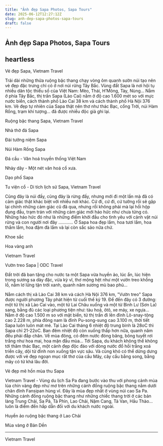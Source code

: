 ```yaml
---
title: "Ảnh đẹp Sapa Photos, Sapa Tours"
date: 2025-06-12T12:27:12Z
slug: anh-dep-sapa-photos-sapa-tours
draft: false
---
```


## Ảnh đẹp Sapa Photos, Sapa Tours

## heartless

Vẻ đẹp Sapa, Vietnam Travel
 
Trải dài những thửa ruộng bậc thang chạy vòng ôm quanh sườn núi tạo nên vẻ đẹp đặc trưng chỉ có ở nơi núi rừng Tây Bắc. Vùng đất Sapa là nơi hội tụ nhiều dân tộc thiểu số của Việt Nam: Mèo, Thái, H’Mông, Tày, Nùng… Nằm ở phía Tây Bắc, thị trấn Sapa (Lào Cai) nằm ở độ cao 1.600 mét so với mực nước biển, cách thành phố Lào Cai 38 km và cách thành phố Hà Nội 376 km. Vẻ đẹp tự nhiên của Sapa thật nên thơ như thác Bạc, cổng Trời, núi Hàm Rồng, trạm khí tượng... đã được nhiều độc giả ghi lại.
 
 

Ruộng bậc thang Sapa, Vietnam Travel
 

Nhà thờ đá Sapa 
 

Đài tưởng niệm Sapa
 

Núi Hàm Rồng Sapa
 

Đá cầu - Văn hoá truyền thống Việt Nam
 

Nhảy dây - Một nét văn hoá cổ xưa.
 

Dạo phố Sapa
 

Tu viện cổ - Di tích lịch sử Sapa, Vietnam Travel
 
Cũng đây là núi đấy, cũng đây là rừng đấy, nhưng mới đi một lần mà đã có cảm giác thật khác biệt với nhiều nơi khác. Cứ đi, cứ đi, cứ tưởng rồi sẽ gặp lại chính những cảm giác cũ đã qua, nhưng rồi không phải mà lại hồi hộp đụng đầu, trạm trán với những cảm giác mới háo hức như chưa từng có. Những háo hức đó như là những điểm khởi đầu cho tình yêu với cảnh vật núi rừng và con người nơi đây ............
Ở Sapa hoa đẹp lắm, hoa tươi lắm, hoa thắm lắm, hoa đậm đà lắm và lại còn sắc sảo nữa chứ.
 

 

Khoe sắc
 

Hoa vàng anh
 
 
Vietnam Travel

Vườn treo Sapa | ODC Travel
 

 
Đất trời đã ban tặng cho nước ta một Sapa vừa huyền ảo, lúc ẩn, lúc hiện trong sương sa dày đặc, vừa kỳ vĩ, thơ mộng hệt như một vườn treo khổng lồ, nằm lơ lửng tận trời xanh, quanh năm sương mù bao phủ...
 
Nằm cách thị xã Lào Cai 38 km và cách Hà Nội 376 km, "Vườn treo" Sapa được người phương Tây phát hiện từ cuối thế kỷ 19. Để đến đây có 3 đường: một từ thị xã Lào Cai vào, một từ Lai Châu xuống và một từ Bình Lư (Sơn La) sang, bằng đủ các loại phương tiện như: tàu hoả, ôtô, xe máy, xe ngựa... 
Nằm ở độ cao 1.500 m so với mặt biển, từ thị trấn đi lên đỉnh Lô-snay-tông cao 2.228 m, phía đông nam là đỉnh Pu-song-sung cao 3.100 m, thời tiết Sapa luôn luôn mát mẻ. Tại Lào Cai tháng 6 nhiệt độ trung bình là 28oC thì Sapa chỉ 21-22oC. Ban đêm nhiệt độ còn xuống thấp hơn nữa, quanh năm đều phải đắp chăn. Về mùa đông, có đêm nước đóng băng, bông tuyết rơi trắng như hoa mai, hoa mận đầu mùa...
Tới Sapa, du khách không thể không tới thăm thác Bạc, một cảnh đẹp độc đáo với dòng nước đổ hồi trắng xoá triền cây, dội từ đỉnh non xuống tận vực sâu. Và cũng khó có thể dửng dưng được với vẻ đẹp ngoạn mục rất thơ của cầu Mây, cây cầu bằng song, bằng mây có từ khá lâu đời.

Vẻ đẹp mê hồn mùa thu Sapa
 
Vietnam Travel - Vùng du lịch Sa Pa đang bước vào thu với phong cảnh mùa lúa chín vàng đẹp như mơ trên những cánh đồng ruộng bậc thang nằm dưới chân đỉnh Fansipan hùng vĩ. Đây là mùa đẹp nhất ở vùng núi cao Sa Pa. Những cánh đồng ruộng bậc thang như những chiếc thang trời ở các bản làng Trung Chải, Sa Pả, Tả Phìn, Lao Chải, Nậm Cang, Tả Van, Hầu Thào… luôn là điểm đến hấp dẫn đối với du khách nước ngoài.
 

Huyền ảo ruộng bậc thang ở Lao Chải
 

Mùa vàng ở Bản Dền
 
_______________________________________________________________________________
Vietnam Travel